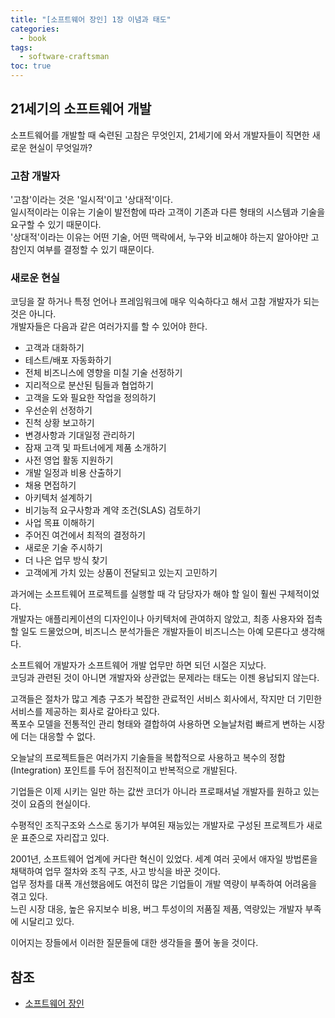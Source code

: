 ```yaml
---
title: "[소프트웨어 장인] 1장 이념과 태도"
categories:
  - book
tags:
  - software-craftsman
toc: true
---
```


## 21세기의 소프트웨어 개발

소프트웨어를 개발할 때 숙련된 고참은 무엇인지, 21세기에 와서 개발자들이 직면한 새로운 현실이 무엇일까?

### 고참 개발자

'고참'이라는 것은 '일시적'이고 '상대적'이다.  
일시적이라는 이유는 기술이 발전함에 따라 고객이 기존과 다른 형태의 시스템과 기술을 요구할 수 있기 때문이다.  
'상대적'이라는 이유는 어떤 기술, 어떤 맥락에서, 누구와 비교해야 하는지 알아야만 고참인지 여부를 결정할 수 있기 때문이다.

### 새로운 현실

코딩을 잘 하거나 특정 언어나 프레임워크에 매우 익숙하다고 해서 고참 개발자가 되는 것은 아니다.  
개발자들은 다음과 같은 여러가지를 할 수 있어야 한다.

- 고객과 대화하기
- 테스트/배포 자동화하기
- 전체 비즈니스에 영향을 미칠 기술 선정하기
- 지리적으로 분산된 팀들과 협업하기
- 고객을 도와 필요한 작업을 정의하기
- 우선순위 선정하기
- 진척 상황 보고하기
- 변경사항과 기대일정 관리하기
- 잠재 고객 및 파트너에게 제품 소개하기
- 사전 영업 활동 지원하기
- 개발 일정과 비용 산출하기
- 채용 면접하기
- 아키텍처 설계하기
- 비기능적 요구사항과 계약 조건(SLAS) 검토하기
- 사업 목표 이해하기
- 주어진 여건에서 최적의 결정하기
- 새로운 기술 주시하기
- 더 나은 업무 방식 찾기
- 고객에게 가치 있는 상품이 전달되고 있는지 고민하기

과거에는 소프트웨어 프로젝트를 실행할 때 각 담당자가 해야 할 일이 훨씬 구체적이었다.  
개발자는 애플리케이션의 디자인이나 아키텍처에 관여하지 않았고, 최종 사용자와 접촉할 일도 드물었으며, 비즈니스 분석가들은
개발자들이 비즈니스는 아예 모른다고 생각해다.

소프트웨어 개발자가 소프트웨어 개발 업무만 하면 되던 시절은 지났다.  
코딩과 관련된 것이 아니면 개발자와 상관없는 문제라는 태도는 이젠 용납되지 않는다.

고객들은 절차가 많고 계층 구조가 복잡한 관료적인 서비스 회사에서, 작지만 더 기민한 서비스를 제공하는 회사로 갈아타고 있다.  
폭포수 모델을 전통적인 관리 형태와 결합하여 사용하면 오늘날처럼 빠르게 변하는 시장에 더는 대응할 수 없다.

오늘날의 프로젝트들은 여러가지 기술들을 복합적으로 사용하고 복수의 정합(Integration) 포인트를 두어 점진적이고 반복적으로 개발된다.

기업들은 이제 시키는 일만 하는 값싼 코더가 아니라 프로패셔널 개발자를 원하고 있는 것이 요즘의 현실이다.

수평적인 조직구조와 스스로 동기가 부여된 재능있는 개발자로 구성된 프로젝트가 새로운 표준으로 자리잡고 있다.

2001년, 소프트웨어 업계에 커다란 혁신이 있었다. 세계 여러 곳에서 애자일 방법론을 채택하여 업무 절차와 조직 구조, 사고 방식을 바꾼 것이다.  
업무 정차를 대폭 개선했음에도 여전히 많은 기업들이 개발 역량이 부족하여 어려움을 겪고 있다.  
느린 시장 대응, 높은 유지보수 비용, 버그 투성이의 저품질 제품, 역량있는 개발자 부족에 시달리고 있다.

이어지는 장들에서 이러한 질문들에 대한 생각들을 풀어 놓을 것이다.

## 참조
- [소프트웨어 장인](http://www.yes24.com/Product/Goods/20461940)